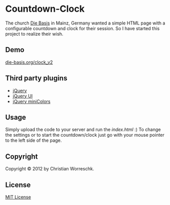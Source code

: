 # Countdown-Clock
The church [Die Basis](http://www.die-basis.org) in Mainz, Germany wanted a simple HTML page with a configurable countdown and clock for their session. So I have started this project to realize their wish.

## Demo
[die-basis.org/clock_v2](http://www.die-basis.org/clock_v2/index.html)

## Third party plugins
- [jQuery](http://jquery.com/)
- [jQuery UI](http://jqueryui.com/)
- [jQuery miniColors](http://www.abeautifulsite.net/blog/2011/02/jquery-minicolors-a-color-selector-for-input-controls)

## Usage
Simply upload the code to your server and run the _index.html_ :)
To change the settings or to start the countdown/clock just go with your mouse pointer to the left side of the page.

## Copyright
Copyright © 2012 by Christian Worreschk.

## License
[MIT License](http://opensource.org/licenses/mit)
